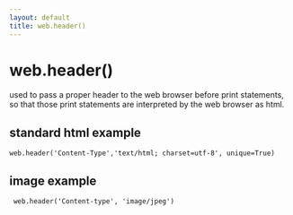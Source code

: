 ```yaml
---
layout: default
title: web.header()
---
```


# web.header()

used to pass a proper header to the web browser before print statements, so that those print statements are interpreted by the web browser as html.  

## standard html example

    web.header('Content-Type','text/html; charset=utf-8', unique=True) 

## image example

     web.header('Content-type', 'image/jpeg') 
